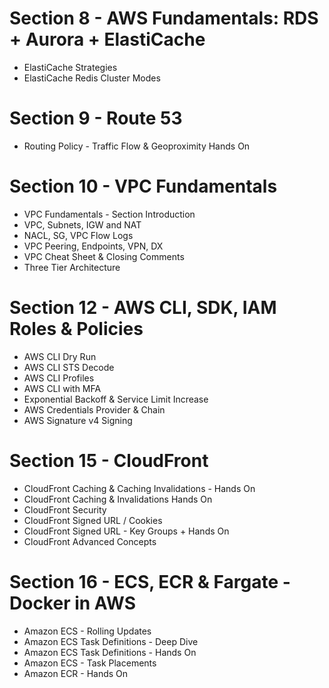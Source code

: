 
# Section 8 - AWS Fundamentals: RDS + Aurora + ElastiCache
* ElastiCache Strategies
* ElastiCache Redis Cluster Modes

# Section 9 - Route 53
* Routing Policy - Traffic Flow & Geoproximity Hands On

# Section 10 - VPC Fundamentals
* VPC Fundamentals - Section Introduction
* VPC, Subnets, IGW and NAT
* NACL, SG, VPC Flow Logs
* VPC Peering, Endpoints, VPN, DX
* VPC Cheat Sheet & Closing Comments
* Three Tier Architecture

# Section 12 - AWS CLI, SDK, IAM Roles & Policies
* AWS CLI Dry Run
* AWS CLI STS Decode
* AWS CLI Profiles
* AWS CLI with MFA
* Exponential Backoff & Service Limit Increase
* AWS Credentials Provider & Chain
* AWS Signature v4 Signing

# Section 15 - CloudFront
* CloudFront Caching & Caching Invalidations - Hands On
* CloudFront Caching & Invalidations Hands On
* CloudFront Security
* CloudFront Signed URL / Cookies
* CloudFront Signed URL - Key Groups + Hands On
* CloudFront Advanced Concepts

# Section 16 - ECS, ECR & Fargate - Docker in AWS
* Amazon ECS - Rolling Updates
* Amazon ECS Task Definitions - Deep Dive
* Amazon ECS Task Definitions - Hands On
* Amazon ECS - Task Placements
* Amazon ECR - Hands On
